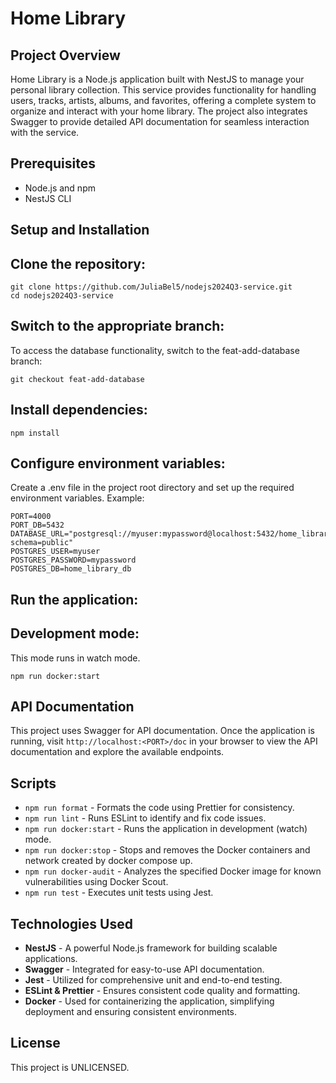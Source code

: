 # Home Library

## Project Overview

Home Library is a Node.js application built with NestJS to manage your personal library collection. This service provides functionality for handling users, tracks, artists, albums, and favorites, offering a complete system to organize and interact with your home library. The project also integrates Swagger to provide detailed API documentation for seamless interaction with the service.

## Prerequisites

- Node.js and npm
- NestJS CLI

## Setup and Installation

## Clone the repository:

```
git clone https://github.com/JuliaBel5/nodejs2024Q3-service.git
cd nodejs2024Q3-service
```

## Switch to the appropriate branch:

To access the database functionality, switch to the feat-add-database branch:

```
git checkout feat-add-database
```

## Install dependencies:

```
npm install
```

## Configure environment variables:

Create a .env file in the project root directory and set up the required environment variables. Example:

```
PORT=4000
PORT_DB=5432
DATABASE_URL="postgresql://myuser:mypassword@localhost:5432/home_library_db?schema=public"
POSTGRES_USER=myuser
POSTGRES_PASSWORD=mypassword
POSTGRES_DB=home_library_db
```

## Run the application:

## Development mode:

This mode runs in watch mode.

```
npm run docker:start
```

## API Documentation

This project uses Swagger for API documentation. Once the application is running, visit `http://localhost:<PORT>/doc` in your browser to view the API documentation and explore the available endpoints.

## Scripts

- `npm run format` - Formats the code using Prettier for consistency.
- `npm run lint` - Runs ESLint to identify and fix code issues.
- `npm run docker:start` - Runs the application in development (watch) mode.
- `npm run docker:stop` - Stops and removes the Docker containers and network created by docker compose up.
- `npm run docker-audit` - Analyzes the specified Docker image for known vulnerabilities using Docker Scout.
- `npm run test` - Executes unit tests using Jest.

## Technologies Used

- **NestJS** - A powerful Node.js framework for building scalable applications.
- **Swagger** - Integrated for easy-to-use API documentation.
- **Jest** - Utilized for comprehensive unit and end-to-end testing.
- **ESLint & Prettier** - Ensures consistent code quality and formatting.
- **Docker** - Used for containerizing the application, simplifying deployment and ensuring consistent environments.

## License

This project is UNLICENSED.

